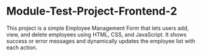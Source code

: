 # Module-Test-Project-Frontend-2
This project is a simple Employee Management Form that lets users add, view, and delete employees using HTML, CSS, and JavaScript. It shows success or error messages and dynamically updates the employee list with each action.
